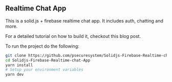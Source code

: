 ## Realtime Chat App

This is a solid.js + firebase realtime chat app. It includes auth, chatting and more.

For a detailed tutorial on how to build it, checkout this blog post.

To run the project do the following:

```bash
git clone https://github.com/psecuresystem/Solidjs-Firebase-Realtime-chat-App.git
cd Solidjs-Firebase-Realtime-chat-App
yarn install
# Setup your environment variables
yarn dev
```
